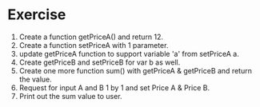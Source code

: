 # Exercise

1. Create a function getPriceA() and return 12.
2. Create a function setPriceA with 1 parameter.
3. update getPriceA function to support variable 'a' from setPriceA a.
4. Create getPriceB and setPriceB for var b as well.
5. Create one more function sum() with getPriceA & getPriceB and return the value.
6. Request for input A and B 1 by 1 and set Price A & Price B.
7. Print out the sum value to user.
